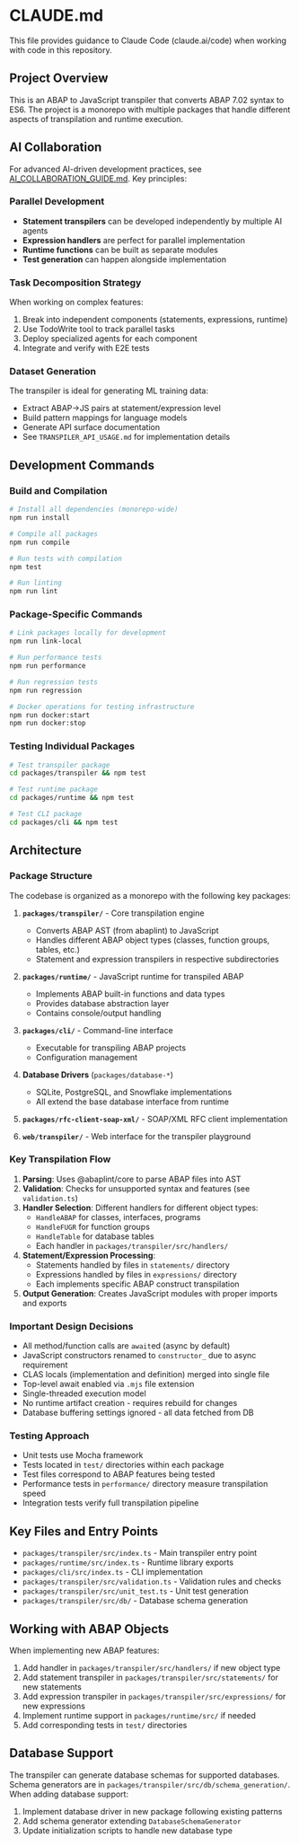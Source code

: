 # CLAUDE.md

This file provides guidance to Claude Code (claude.ai/code) when working with code in this repository.

## Project Overview

This is an ABAP to JavaScript transpiler that converts ABAP 7.02 syntax to ES6. The project is a monorepo with multiple packages that handle different aspects of transpilation and runtime execution.

## AI Collaboration

For advanced AI-driven development practices, see [AI_COLLABORATION_GUIDE.md](./AI_COLLABORATION_GUIDE.md). Key principles:

### Parallel Development
- **Statement transpilers** can be developed independently by multiple AI agents
- **Expression handlers** are perfect for parallel implementation
- **Runtime functions** can be built as separate modules
- **Test generation** can happen alongside implementation

### Task Decomposition Strategy
When working on complex features:
1. Break into independent components (statements, expressions, runtime)
2. Use TodoWrite tool to track parallel tasks
3. Deploy specialized agents for each component
4. Integrate and verify with E2E tests

### Dataset Generation
The transpiler is ideal for generating ML training data:
- Extract ABAP→JS pairs at statement/expression level
- Build pattern mappings for language models
- Generate API surface documentation
- See `TRANSPILER_API_USAGE.md` for implementation details

## Development Commands

### Build and Compilation
```bash
# Install all dependencies (monorepo-wide)
npm run install

# Compile all packages
npm run compile

# Run tests with compilation
npm test

# Run linting
npm run lint
```

### Package-Specific Commands
```bash
# Link packages locally for development
npm run link-local

# Run performance tests
npm run performance

# Run regression tests
npm run regression

# Docker operations for testing infrastructure
npm run docker:start
npm run docker:stop
```

### Testing Individual Packages
```bash
# Test transpiler package
cd packages/transpiler && npm test

# Test runtime package  
cd packages/runtime && npm test

# Test CLI package
cd packages/cli && npm test
```

## Architecture

### Package Structure

The codebase is organized as a monorepo with the following key packages:

1. **`packages/transpiler/`** - Core transpilation engine
   - Converts ABAP AST (from abaplint) to JavaScript
   - Handles different ABAP object types (classes, function groups, tables, etc.)
   - Statement and expression transpilers in respective subdirectories

2. **`packages/runtime/`** - JavaScript runtime for transpiled ABAP
   - Implements ABAP built-in functions and data types
   - Provides database abstraction layer
   - Contains console/output handling

3. **`packages/cli/`** - Command-line interface
   - Executable for transpiling ABAP projects
   - Configuration management

4. **Database Drivers** (`packages/database-*`)
   - SQLite, PostgreSQL, and Snowflake implementations
   - All extend the base database interface from runtime

5. **`packages/rfc-client-soap-xml/`** - SOAP/XML RFC client implementation

6. **`web/transpiler/`** - Web interface for the transpiler playground

### Key Transpilation Flow

1. **Parsing**: Uses @abaplint/core to parse ABAP files into AST
2. **Validation**: Checks for unsupported syntax and features (see `validation.ts`)
3. **Handler Selection**: Different handlers for different object types:
   - `HandleABAP` for classes, interfaces, programs
   - `HandleFUGR` for function groups
   - `HandleTable` for database tables
   - Each handler in `packages/transpiler/src/handlers/`
4. **Statement/Expression Processing**: 
   - Statements handled by files in `statements/` directory
   - Expressions handled by files in `expressions/` directory
   - Each implements specific ABAP construct transpilation
5. **Output Generation**: Creates JavaScript modules with proper imports and exports

### Important Design Decisions

- All method/function calls are `await`ed (async by default)
- JavaScript constructors renamed to `constructor_` due to async requirement
- CLAS locals (implementation and definition) merged into single file
- Top-level await enabled via `.mjs` file extension
- Single-threaded execution model
- No runtime artifact creation - requires rebuild for changes
- Database buffering settings ignored - all data fetched from DB

### Testing Approach

- Unit tests use Mocha framework
- Tests located in `test/` directories within each package
- Test files correspond to ABAP features being tested
- Performance tests in `performance/` directory measure transpilation speed
- Integration tests verify full transpilation pipeline

## Key Files and Entry Points

- `packages/transpiler/src/index.ts` - Main transpiler entry point
- `packages/runtime/src/index.ts` - Runtime library exports
- `packages/cli/src/index.ts` - CLI implementation
- `packages/transpiler/src/validation.ts` - Validation rules and checks
- `packages/transpiler/src/unit_test.ts` - Unit test generation
- `packages/transpiler/src/db/` - Database schema generation

## Working with ABAP Objects

When implementing new ABAP features:

1. Add handler in `packages/transpiler/src/handlers/` if new object type
2. Add statement transpiler in `packages/transpiler/src/statements/` for new statements
3. Add expression transpiler in `packages/transpiler/src/expressions/` for new expressions
4. Implement runtime support in `packages/runtime/src/` if needed
5. Add corresponding tests in `test/` directories

## Database Support

The transpiler can generate database schemas for supported databases. Schema generators are in `packages/transpiler/src/db/schema_generation/`. When adding database support:

1. Implement database driver in new package following existing patterns
2. Add schema generator extending `DatabaseSchemaGenerator`
3. Update initialization scripts to handle new database type